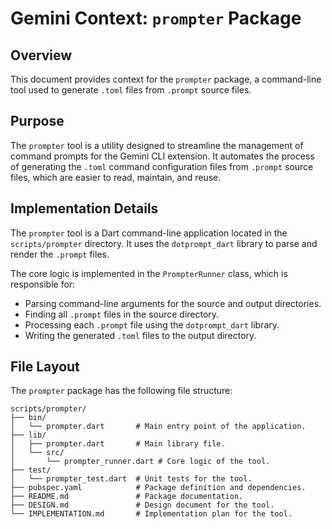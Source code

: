 # Gemini Context: `prompter` Package

## Overview

This document provides context for the `prompter` package, a command-line tool used to generate `.toml` files from `.prompt` source files.

## Purpose

The `prompter` tool is a utility designed to streamline the management of command prompts for the Gemini CLI extension. It automates the process of generating the `.toml` command configuration files from `.prompt` source files, which are easier to read, maintain, and reuse.

## Implementation Details

The `prompter` tool is a Dart command-line application located in the `scripts/prompter` directory. It uses the `dotprompt_dart` library to parse and render the `.prompt` files.

The core logic is implemented in the `PrompterRunner` class, which is responsible for:

-   Parsing command-line arguments for the source and output directories.
-   Finding all `.prompt` files in the source directory.
-   Processing each `.prompt` file using the `dotprompt_dart` library.
-   Writing the generated `.toml` files to the output directory.

## File Layout

The `prompter` package has the following file structure:

```
scripts/prompter/
├── bin/
│   └── prompter.dart       # Main entry point of the application.
├── lib/
│   ├── prompter.dart       # Main library file.
│   └── src/
│       └── prompter_runner.dart # Core logic of the tool.
├── test/
│   └── prompter_test.dart  # Unit tests for the tool.
├── pubspec.yaml            # Package definition and dependencies.
├── README.md               # Package documentation.
├── DESIGN.md               # Design document for the tool.
└── IMPLEMENTATION.md       # Implementation plan for the tool.
```
